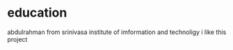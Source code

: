 # education
abdulrahman from srinivasa institute  of imformation  and technoligy
i like this project
